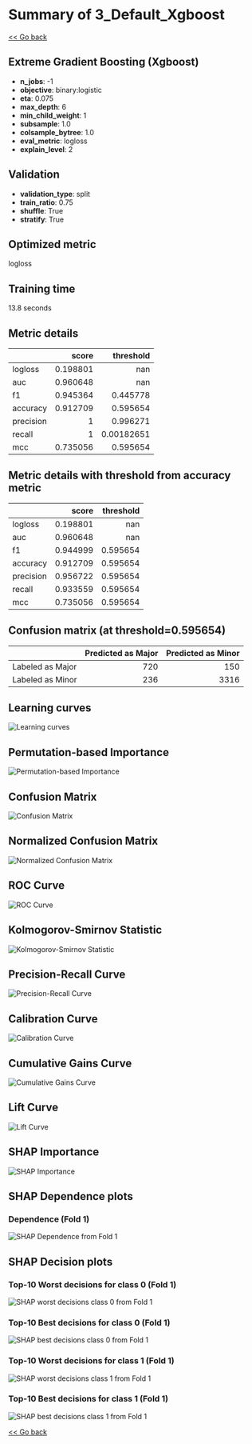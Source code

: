 # Summary of 3_Default_Xgboost

[<< Go back](../README.md)


## Extreme Gradient Boosting (Xgboost)
- **n_jobs**: -1
- **objective**: binary:logistic
- **eta**: 0.075
- **max_depth**: 6
- **min_child_weight**: 1
- **subsample**: 1.0
- **colsample_bytree**: 1.0
- **eval_metric**: logloss
- **explain_level**: 2

## Validation
 - **validation_type**: split
 - **train_ratio**: 0.75
 - **shuffle**: True
 - **stratify**: True

## Optimized metric
logloss

## Training time

13.8 seconds

## Metric details
|           |    score |    threshold |
|:----------|---------:|-------------:|
| logloss   | 0.198801 | nan          |
| auc       | 0.960648 | nan          |
| f1        | 0.945364 |   0.445778   |
| accuracy  | 0.912709 |   0.595654   |
| precision | 1        |   0.996271   |
| recall    | 1        |   0.00182651 |
| mcc       | 0.735056 |   0.595654   |


## Metric details with threshold from accuracy metric
|           |    score |   threshold |
|:----------|---------:|------------:|
| logloss   | 0.198801 |  nan        |
| auc       | 0.960648 |  nan        |
| f1        | 0.944999 |    0.595654 |
| accuracy  | 0.912709 |    0.595654 |
| precision | 0.956722 |    0.595654 |
| recall    | 0.933559 |    0.595654 |
| mcc       | 0.735056 |    0.595654 |


## Confusion matrix (at threshold=0.595654)
|                  |   Predicted as Major |   Predicted as Minor |
|:-----------------|---------------------:|---------------------:|
| Labeled as Major |                  720 |                  150 |
| Labeled as Minor |                  236 |                 3316 |

## Learning curves
![Learning curves](learning_curves.png)

## Permutation-based Importance
![Permutation-based Importance](permutation_importance.png)
## Confusion Matrix

![Confusion Matrix](confusion_matrix.png)


## Normalized Confusion Matrix

![Normalized Confusion Matrix](confusion_matrix_normalized.png)


## ROC Curve

![ROC Curve](roc_curve.png)


## Kolmogorov-Smirnov Statistic

![Kolmogorov-Smirnov Statistic](ks_statistic.png)


## Precision-Recall Curve

![Precision-Recall Curve](precision_recall_curve.png)


## Calibration Curve

![Calibration Curve](calibration_curve_curve.png)


## Cumulative Gains Curve

![Cumulative Gains Curve](cumulative_gains_curve.png)


## Lift Curve

![Lift Curve](lift_curve.png)



## SHAP Importance
![SHAP Importance](shap_importance.png)

## SHAP Dependence plots

### Dependence (Fold 1)
![SHAP Dependence from Fold 1](learner_fold_0_shap_dependence.png)

## SHAP Decision plots

### Top-10 Worst decisions for class 0 (Fold 1)
![SHAP worst decisions class 0 from Fold 1](learner_fold_0_shap_class_0_worst_decisions.png)
### Top-10 Best decisions for class 0 (Fold 1)
![SHAP best decisions class 0 from Fold 1](learner_fold_0_shap_class_0_best_decisions.png)
### Top-10 Worst decisions for class 1 (Fold 1)
![SHAP worst decisions class 1 from Fold 1](learner_fold_0_shap_class_1_worst_decisions.png)
### Top-10 Best decisions for class 1 (Fold 1)
![SHAP best decisions class 1 from Fold 1](learner_fold_0_shap_class_1_best_decisions.png)

[<< Go back](../README.md)
